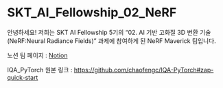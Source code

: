 # SKT_AI_Fellowship_02_NeRF
 
안녕하세요! 저희는 SKT AI Fellowship 5기의 “02. AI 기반 고화질 3D 변환 기술(NeRF:Neural Radiance Fields)” 과제에 참여하게 된 NeRF Maverick 팀입니다.   
   
노션 팀 페이지 : [Notion](https://www.notion.so/df7bab012c9d41aabead43d3adc8aeb5?v=3efdecb091204417b03e56297ff8c612)

IQA_PyTorch 원본 링크 : https://github.com/chaofengc/IQA-PyTorch#zap-quick-start
